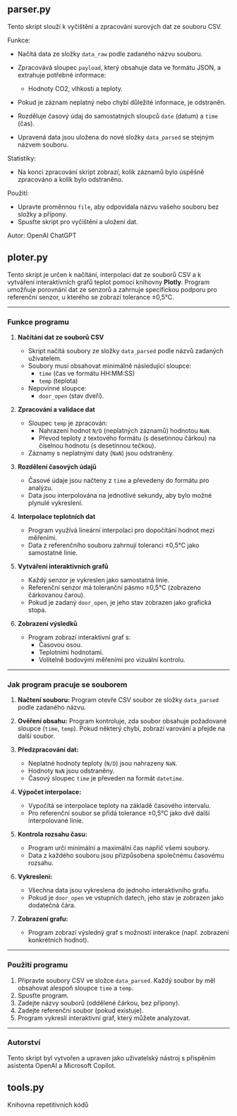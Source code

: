 ## parser.py

Tento skript slouží k vyčištění a zpracování surových dat ze souboru CSV.

Funkce:

- Načítá data ze složky `data_raw` podle zadaného názvu souboru.
- Zpracovává sloupec `payload`, který obsahuje data ve formátu JSON, a extrahuje potřebné informace:

  - Hodnoty CO2, vlhkosti a teploty.
- Pokud je záznam neplatný nebo chybí důležité informace, je odstraněn.
- Rozděluje časový údaj do samostatných sloupců `date` (datum) a `time` (čas).
- Upravená data jsou uložena do nové složky `data_parsed` se stejným názvem souboru.

Statistiky:

- Na konci zpracování skript zobrazí, kolik záznamů bylo úspěšně zpracováno a kolik bylo odstraněno.

Použití:

- Upravte proměnnou `file`, aby odpovídala názvu vašeho souboru bez složky a přípony.
- Spusťte skript pro vyčištění a uložení dat.

Autor: OpenAI ChatGPT

## ploter.py

Tento skript je určen k načítání, interpolaci dat ze souborů CSV a k vytváření interaktivních grafů teplot pomocí knihovny **Plotly**. Program umožňuje porovnání dat ze senzorů a zahrnuje specifickou podporu pro referenční senzor, u kterého se zobrazí tolerance ±0,5°C.

---

### Funkce programu

1. **Načítání dat ze souborů CSV**

   - Skript načítá soubory ze složky `data_parsed` podle názvů zadaných uživatelem.
   - Soubory musí obsahovat minimálně následující sloupce:
     - `time` (čas ve formátu HH:MM:SS)
     - `temp` (teplota)
   - Nepovinné sloupce:
     - `door_open` (stav dveří).
2. **Zpracování a validace dat**

   - Sloupec `temp` je zpracován:
     - Nahrazení hodnot `N/D` (neplatných záznamů) hodnotou `NaN`.
     - Převod teploty z textového formátu (s desetinnou čárkou) na číselnou hodnotu (s desetinnou tečkou).
   - Záznamy s neplatnými daty (`NaN`) jsou odstraněny.
3. **Rozdělení časových údajů**

   - Časové údaje jsou načteny z `time` a převedeny do formátu pro analýzu.
   - Data jsou interpolována na jednotlivé sekundy, aby bylo možné plynulé vykreslení.
4. **Interpolace teplotních dat**

   - Program využívá lineární interpolaci pro dopočítání hodnot mezi měřeními.
   - Data z referenčního souboru zahrnují toleranci ±0,5°C jako samostatné linie.
5. **Vytváření interaktivních grafů**

   - Každý senzor je vykreslen jako samostatná linie.
   - Referenční senzor má toleranční pásmo ±0,5°C (zobrazeno čárkovanou čarou).
   - Pokud je zadaný `door_open`, je jeho stav zobrazen jako grafická stopa.
6. **Zobrazení výsledků**

   - Program zobrazí interaktivní graf s:
     - Časovou osou.
     - Teplotními hodnotami.
     - Volitelně bodovými měřeními pro vizuální kontrolu.

---

### Jak program pracuje se souborem

1. **Načtení souboru:** Program otevře CSV soubor ze složky `data_parsed` podle zadaného názvu.
2. **Ověření obsahu:** Program kontroluje, zda soubor obsahuje požadované sloupce (`time`, `temp`). Pokud některý chybí, zobrazí varování a přejde na další soubor.
3. **Předzpracování dat:**

   - Neplatné hodnoty teploty (`N/D`) jsou nahrazeny `NaN`.
   - Hodnoty `NaN` jsou odstraněny.
   - Časový sloupec `time` je převeden na formát `datetime`.
4. **Výpočet interpolace:**

   - Vypočítá se interpolace teploty na základě časového intervalu.
   - Pro referenční soubor se přidá tolerance ±0,5°C jako dvě další interpolované linie.
5. **Kontrola rozsahu času:**

   - Program určí minimální a maximální čas napříč všemi soubory.
   - Data z každého souboru jsou přizpůsobena společnému časovému rozsahu.
6. **Vykreslení:**

   - Všechna data jsou vykreslena do jednoho interaktivního grafu.
   - Pokud je `door_open` ve vstupních datech, jeho stav je zobrazen jako dodatečná čára.
7. **Zobrazení grafu:**

   - Program zobrazí výsledný graf s možností interakce (např. zobrazení konkrétních hodnot).

---

### Použití programu

1. Připravte soubory CSV ve složce `data_parsed`. Každý soubor by měl obsahovat alespoň sloupce `time` a `temp`.
2. Spusťte program.
3. Zadejte názvy souborů (oddělené čárkou, bez přípony).
4. Zadejte referenční soubor (pokud existuje).
5. Program vykreslí interaktivní graf, který můžete analyzovat.

---

### Autorství

Tento skript byl vytvořen a upraven jako uživatelský nástroj s přispěním asistenta OpenAI a Microsoft Copilot.

## tools.py

Knihovna repetitivních kódů
